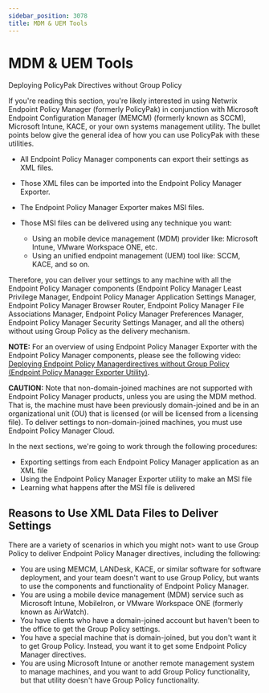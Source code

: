 ```yaml
---
sidebar_position: 3078
title: MDM & UEM Tools
---
```


# MDM & UEM Tools

Deploying PolicyPak Directives without Group Policy

If you're reading this section, you're likely interested in using Netwrix Endpoint Policy Manager (formerly PolicyPak) in conjunction with Microsoft Endpoint Configuration Manager (MEMCM) (formerly known as SCCM), Microsoft Intune, KACE, or your own systems management utility. The bullet points below give the general idea of how you can use PolicyPak with these utilities.

* All Endpoint Policy Manager components can export their settings as XML files.
* Those XML files can be imported into the Endpoint Policy Manager Exporter.
* The Endpoint Policy Manager Exporter makes MSI files.
* Those MSI files can be delivered using any technique you want:

  * Using an mobile device management (MDM) provider like: Microsoft Intune, VMware Workspace ONE, etc.
  * Using an unified endpoint management (UEM) tool like: SCCM, KACE, and so on.

Therefore, you can deliver your settings to any machine with all the Endpoint Policy Manager components (Endpoint Policy Manager Least Privilege Manager, Endpoint Policy Manager Application Settings Manager, Endpoint Policy Manager Browser Router, Endpoint Policy Manager File Associations Manager, Endpoint Policy Manager Preferences Manager, Endpoint Policy Manager Security Settings Manager, and all the others) without using Group Policy as the delivery mechanism.

**NOTE:**  For an overview of using Endpoint Policy Manager Exporter with the Endpoint Policy Manager components, please see the following video: [Deploying Endpoint Policy Managerdirectives without Group Policy (Endpoint Policy Manager Exporter Utility)](../Video/Methods/ExporterUtility).

**CAUTION:**  Note that non-domain-joined machines are not supported with Endpoint Policy Manager products, unless you are using the MDM method. That is, the machine must have been previously domain-joined and be in an organizational unit (OU) that is licensed (or will be licensed from a licensing file). To deliver settings to non-domain-joined machines, you must use Endpoint Policy Manager Cloud.

In the next sections, we're going to work through the following procedures:

* Exporting settings from each Endpoint Policy Manager application as an XML file
* Using the Endpoint Policy Manager Exporter utility to make an MSI file
* Learning what happens after the MSI file is delivered

## Reasons to Use XML Data Files to Deliver Settings

There are a variety of scenarios in which you might not> want to use Group Policy to deliver Endpoint Policy Manager directives, including the following:

* You are using MEMCM, LANDesk, KACE, or similar software for software deployment, and your team doesn't want to use Group Policy, but wants to use the components and functionality of Endpoint Policy Manager.
* You are using a mobile device management (MDM) service such as Microsoft Intune, MobileIron, or VMware Workspace ONE (formerly known as AirWatch).
* You have clients who have a domain-joined account but haven't been to the office to get the Group Policy settings.
* You have a special machine that is domain-joined, but you don't want it to get Group Policy. Instead, you want it to get some Endpoint Policy Manager directives.
* You are using Microsoft Intune or another remote management system to manage machines, and you want to add Group Policy functionality, but that utility doesn't have Group Policy functionality.